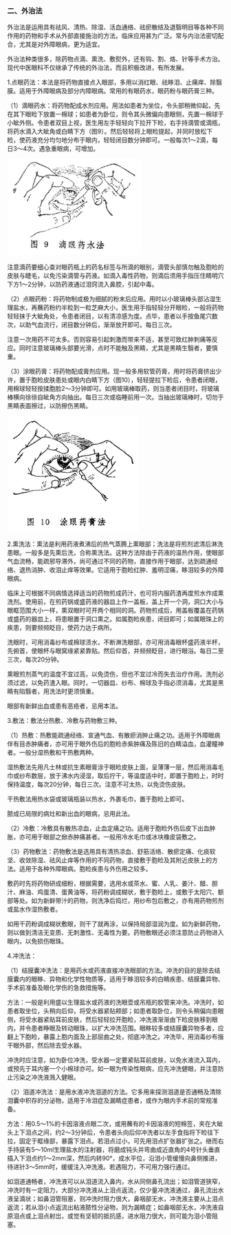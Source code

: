 ### 二、外治法

外治法是运用具有祛风、清热、除湿、活血通络、祛瘀散结及退翳明目等各种不同作用的药物和手术从外部直接施治的方法。临床应用甚为广泛。常与内治法密切配合，尤其是对外障眼病，更为适宜。

外治法种类很多，除药物点滴、熏洗、敷熨外，还有钩、割、烙、针等手术方治。现代中医眼科不仅继承了传统的外治法，而且积极改进，有所发展。

1.点眼药法：本法是将药物直接点入眼部，多用以消红眼、祛眵泪、止痛痒、除翳膜。适用于外障眼病及部分内障眼病。常用的有眼药水，眼药粉与眼药膏三种。

（1）滴眼药水：将药物配成水剂应用。用法如患者为坐位，令头部稍微仰起，先在其下眼睑下放置一棉球；如患者为卧位，则令其头微偏向患眼侧，先置一棉球于小眦外侧。令患者双目上视，医生用左手轻轻向下拉开下睑，右手持滴管或滴瓶，将药水滴入大眦角或白睛下方（图9）。然后轻轻将上眼睑提起，并同时放松下睑，使药液充分均匀地分布于眼内，轻轻闭目数分钟即可。一般每次1〜2滴，每日3〜4次。遇急重眼病，可增加。

<img src="img\9.jpg" style="zoom:50%;" />

注意滴药要细心查对眼药瓶上的药名标签与所滴的眼别，滴管头部慎勿触及胞睑的皮肤与睫毛，以免污染滴管与药液。如滴入毒性药物，则滴后须用手指压住睛明穴下方1〜2分钟，以防药液通过泪窍流入鼻腔，引起中毒。

（2）点眼药粉：将药物制成极为细腻的粉末后应用。用时以小玻璃棒头部沾湿生理盐水，再蘸药粉约半粒到一粒芝麻大小，医生用手指轻轻分开眼睑，一般将药物轻轻抹于大眦角处，令患者闭目，以有清凉感为度。点毕，患者以手按鱼尾穴数次，以助气血流行，闭目数分钟后，渐渐放开即可。每日三次。

注意一次用药不可太多。否则容易引起刺激而带来不适，甚至可致红肿刺痛等反应。同时注意玻璃棒头部要光滑，点时不能触及黑睛，尤其是黑睛生翳者，要慎重。

（3）涂眼药膏：将药物配成膏剂应用。现一般多用软管药膏，用时将药膏挤出少许，置于胞睑皮肤患处或眼内白睛下方（图10），轻轻提拉下睑后，令患者闭眼，用棉球轻轻按揉胞脸2〜3分钟即可。如用玻璃棒取药，则当患者闭目时，将玻璃棒横向徐徐自眦角方向抽出。每日三次或临睡前用一次。当抽出玻璃棒时，切勿于黑睛表面擦过，以防擦伤黑睛。

<img src="img\10.jpg" style="zoom:50%;" />

2.熏洗法：熏法是利用药液煮沸后的热气蒸腾上熏眼部；洗法是将煎剂滤清后淋洗患眼。一般多是先熏后洗，合称熏洗法。这种方法除由于药液的温热作用，使眼部气血流畅，能疏邪导滞外，尚可通过不同的药物，直接作用于眼部，达到疏通经络、退热消肿、收泪止痒等效果。它适用于胞睑红肿、羞明涩痛，眵泪较多的外障眼病。

临床上可根据不同病情选择适当的药物煎成药汁，也可将内服药渣再度煎水作成熏洗剂。使用前，在煎药锅或盛药液的器皿上作一盖板，盖上开一个洞，洞口大小与眼眶范围大小一样，熏双眼时可开两个相同的洞。药物煎成后，用盖板覆盖在药锅或盛药的器皿上，将患眼置于洞口熏之。如属胞睑疾患，闭目即可；如属眼珠上的疾患，则要频频眨目，使药力达于病所。

洗眼时，可用消毒纱布或棉球渍水，不断淋洗眼部，亦可用消毒眼杯盛药液半杯，先俯首，使眼杯与眼窝缘紧紧靠贴。然后仰首，并频频眨目，进行眼浴。每日二至三次，每次20分钟。

熏眼煎剂蒸气的温度不宜过高，以免烫伤，但也不宜过冷而失去治疗作用。洗剂必须过滤，以免药渣入眼。同时，一切器皿、纱布、棉球及手指必须消毒，尤其是黑睛有陷翳者，用洗法时更须慎重。

眼部有新鲜出血或患有恶疮者，忌用本法。

3.敷法：敷法分热敷、冷敷与药物敷三种。

（1）热敷：热敷能疏通经络、宣通气血、有散瘀消肿止痛之功。适用于外障眼病伴有目赤肿痛者，亦可用于眼外伤后的胞睑赤紫肿痛及陈旧的白睛溢血，血灌瞳神者。一般分湿热敷和干热敷两种。

湿热敷法先用凡士林或抗生素眼膏涂于眼睑皮肤上面，呈薄薄一层，然后用消毒毛巾或纱布数层，放于沸水内浸湿，取后拧干，等温度适中时，即置于胞睑上，时时保持温度，每次20分钟，每日三次。注意不可太热，以免烫伤皮肤。

干热敷法用热水袋或玻璃瓶装以热水，外裹毛巾，置于胞睑上即可。

脓成已局限的病灶和新出血的眼病，忌用此法。

（2）冷敷：冷敷具有散热凉血，止血定痛之功。适用于胞睑外伤后皮下出血肿胀，亦可用于眼部之焮赤肿痛甚者。一般用冷水毛巾或冰块橡皮袋敷之。

（3）药物敷法：药物敷法是选用具有清热凉血、舒筋活络、散瘀定痛、化痰软坚、收敛除湿、祛风止痒等作用的不同药物，直接敷于胞睑及其附近皮肤上的方法。适用于各种外障眼病。胞睑疾患与外伤用之较多。

敷药时先将药物研成细粉，根据需要，选用水或茶水、蜜、人乳、姜汁、醋、胆汁、麻油、鸡蛋清、蛋黄油等，将药粉调成糊状，敷于胞睑上，或敷于太阳穴、额部等处。如为新鲜带汁的药物，则洗净后捣烂，用纱布包后敷之，亦有用药物煎剂或盐水作湿热敷者。

如用干药粉调成糊状敷眼，则干了就再涂，以保持局部湿润为度。如为新鲜药物，则以做到清洁无变质、无刺激性、无毒性为要。药物敷眼还必须注意防止药物进入眼内，以免损伤眼珠。

4.冲洗法：

（1）结膜囊冲洗法：是用药水或药液直接冲洗眼部的方法。冲洗的目的是除去结膜囊内的眼眵、异物和化学性物质等，适用于眵泪较多的白睛疾患、结膜囊异物、手术前准备及眼化学伤的急救措施等。

方法：一般是利用盛以生理盐水或药液的洗眼壶或吊瓶的胶管来冲洗。冲洗时，如患者取坐位，头稍向后仰，将受水器紧贴颊部；如患者取卧位，则令头稍偏向患眼侧，将受水器紧贴耳前皮肤，然后轻轻拉开胞睑，冲洗液渐渐由下睑皮肤移到眼内，并令患者睁眼及转动眼珠，以扩大冲洗范围。眼眵较多或结膜囊异物多者，应翻上下胞睑，暴露上胞内面及上部屈曲之处，彻底冲洗之。冲洗毕，用消毒纱布揩干眼外部，然后除去受水器。

冲洗时应注意，如为卧位冲洗，受水器一定要紧贴耳前皮肤，以免水液流入耳内，或预先于耳内塞一个小棉球亦可。如一眼为传染性眼病，应先冲洗健眼，并注意防止污染之冲洗液溅入健眼。

（2）泪道冲洗法：是用水液冲洗泪道的方法。它多用来探测泪道是否通畅及清除泪囊中积存的分泌物，适用于冷泪症及漏睛症患者，或作为眼内手术前的常规准备。

方法：用0.5〜1%的卡因溶液点眼二次，或用蘸有的卡因溶液的短棉签，夹在大眦头上下泪点之间，约2〜3分钟后，令患者头向后仰冲洗者以左手食指将下睑往下拉，固定于眶缘部，暴露下泪点。若泪点过小，可先用泪点扩张器扩张之。继而右手持装有5〜10ml生理盐水的注射器，将磨成钝头并弯曲成近直角的4号针头垂直插入下泪点约1〜2mm深，然后内转90°，成水平位，沿泪小管缓慢向鼻侧推进，待进针3〜5mm时，缓缓注入冲洗液。若遇阻力，不可用力强行通过。

如泪道通畅者，冲洗液可以从泪道流入鼻内，水从同侧鼻孔流出；如泪管道狭窄，冲洗时有一定阻力，大部分冲洗液从上泪点返流，仅少量冲洗液通过，鼻孔流出水液呈滴状；如鼻泪管阻塞，则冲洗时阻力很大，鼻咽部无水，冲洗液主要从上泪点返流；若从泪小点返流出粘液脓性分泌物，则为漏睛症；如鼻咽部无水，冲洗液自原泪点或上泪点射岀，或觉有坚韧的抵抗感，进水阻力很大，则可能为泪小管阻塞。
